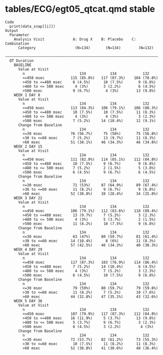 # tables/ECG/egt05_qtcat.qmd stable

    Code
      print(data_snap[[i]])
    Output
      Parameter                                                             
        Analysis Visit             A: Drug X    B: Placebo    C: Combination
          Category                  (N=134)       (N=134)        (N=132)    
      ——————————————————————————————————————————————————————————————————————
      QT Duration                                                           
        BASELINE                                                            
          Value at Visit                                                    
            n                         134           134            132      
            <=450 msec            115 (85.8%)   117 (87.3%)    104 (78.8%)  
            >450 to <=480 msec     6 (4.5%)      10 (7.5%)       9 (6.8%)   
            >480 to <= 500 msec     4 (3%)       3 (2.2%)        6 (4.5%)   
            >500 msec              9 (6.7%)       4 (3%)        13 (9.8%)   
        WEEK 1 DAY 8                                                        
          Value at Visit                                                    
            n                         134           134            132      
            <=450 msec            113 (84.3%)   106 (79.1%)    106 (80.3%)  
            >450 to <=480 msec     10 (7.5%)     10 (7.5%)      11 (8.3%)   
            >480 to <= 500 msec     4 (3%)        4 (3%)         3 (2.3%)   
            >500 msec              7 (5.2%)     14 (10.4%)      12 (9.1%)   
          Change from Baseline                                              
            n                         134           134            132      
            <=30 msec             76 (56.7%)     75 (56%)       75 (56.8%)  
            >30 to <=60 msec       7 (5.2%)      13 (9.7%)      11 (8.3%)   
            >60 msec              51 (38.1%)    46 (34.3%)      46 (34.8%)  
        WEEK 2 DAY 15                                                       
          Value at Visit                                                    
            n                         134           134            132      
            <=450 msec            111 (82.8%)   114 (85.1%)    112 (84.8%)  
            >450 to <=480 msec     10 (7.5%)     9 (6.7%)        9 (6.8%)   
            >480 to <= 500 msec    7 (5.2%)      2 (1.5%)        5 (3.8%)   
            >500 msec              6 (4.5%)      9 (6.7%)        6 (4.5%)   
          Change from Baseline                                              
            n                         134           134            132      
            <=30 msec              71 (53%)     87 (64.9%)      89 (67.4%)  
            >30 to <=60 msec       11 (8.2%)     9 (6.7%)        9 (6.8%)   
            >60 msec              52 (38.8%)    38 (28.4%)      34 (25.8%)  
        WEEK 3 DAY 22                                                       
          Value at Visit                                                    
            n                         134           134            132      
            <=450 msec            106 (79.1%)   112 (83.6%)    118 (89.4%)  
            >450 to <=480 msec     13 (9.7%)     7 (5.2%)        3 (2.3%)   
            >480 to <= 500 msec     4 (3%)       5 (3.7%)        2 (1.5%)   
            >500 msec              11 (8.2%)     10 (7.5%)       9 (6.8%)   
          Change from Baseline                                              
            n                         134           134            132      
            <=30 msec              63 (47%)     80 (59.7%)      81 (61.4%)  
            >30 to <=60 msec      14 (10.4%)      8 (6%)        11 (8.3%)   
            >60 msec              57 (42.5%)    46 (34.3%)      40 (30.3%)  
        WEEK 4 DAY 29                                                       
          Value at Visit                                                    
            n                         134           134            132      
            <=450 msec            117 (87.3%)   103 (76.9%)    114 (86.4%)  
            >450 to <=480 msec     7 (5.2%)     14 (10.4%)       6 (4.5%)   
            >480 to <= 500 msec     4 (3%)       7 (5.2%)        3 (2.3%)   
            >500 msec              6 (4.5%)      10 (7.5%)       9 (6.8%)   
          Change from Baseline                                              
            n                         134           134            132      
            <=30 msec              79 (59%)     80 (59.7%)      79 (59.8%)  
            >30 to <=60 msec       11 (8.2%)     7 (5.2%)       10 (7.6%)   
            >60 msec              44 (32.8%)    47 (35.1%)      43 (32.6%)  
        WEEK 5 DAY 36                                                       
          Value at Visit                                                    
            n                         134           134            132      
            <=450 msec            107 (79.9%)   117 (87.3%)    112 (84.8%)  
            >450 to <=480 msec    16 (11.9%)     5 (3.7%)       13 (9.8%)   
            >480 to <= 500 msec    5 (3.7%)      9 (6.7%)        3 (2.3%)   
            >500 msec              6 (4.5%)      3 (2.2%)         4 (3%)    
          Change from Baseline                                              
            n                         134           134            132      
            <=30 msec             72 (53.7%)    82 (61.2%)      73 (55.3%)  
            >30 to <=60 msec       10 (7.5%)     11 (8.2%)      11 (8.3%)   
            >60 msec              52 (38.8%)    41 (30.6%)      48 (36.4%)  

